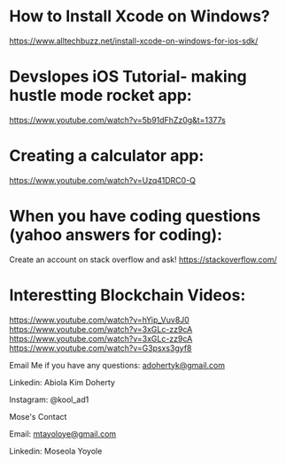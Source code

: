 # How to Install Xcode on Windows?
https://www.alltechbuzz.net/install-xcode-on-windows-for-ios-sdk/

# Devslopes iOS Tutorial- making hustle mode rocket app:
https://www.youtube.com/watch?v=5b91dFhZz0g&t=1377s

# Creating a calculator app:
https://www.youtube.com/watch?v=Uzq41DRC0-Q

# When you have coding questions (yahoo answers for coding):
Create an account on stack overflow and ask!
https://stackoverflow.com/

# Interestting Blockchain Videos:
https://www.youtube.com/watch?v=hYip_Vuv8J0
https://www.youtube.com/watch?v=3xGLc-zz9cA
https://www.youtube.com/watch?v=3xGLc-zz9cA
https://www.youtube.com/watch?v=G3psxs3gyf8

Email Me if you have any questions: adohertyk@gmail.com

Linkedin: Abiola Kim Doherty

Instagram: @kool_ad1

Mose's Contact

Email: mtayoloye@gmail.com

Linkedin: Moseola Yoyole
